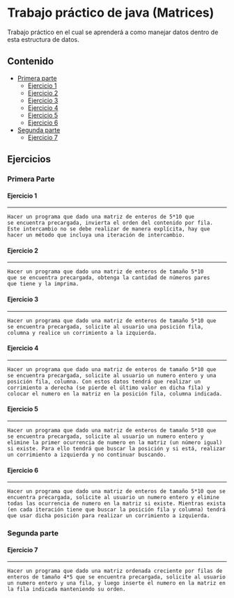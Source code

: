 # Trabajo práctico de java (Matrices)

Trabajo práctico en el cual se aprenderá a como manejar datos dentro de esta estructura de datos.

## Contenido
* [Primera parte](#primera-parte)
    * [Ejercicio 1](#ejercicio-1)
    * [Ejercicio 2](#ejercicio-2)
    * [Ejercicio 3](#ejercicio-3)
    * [Ejercicio 4](#ejercicio-4)
    * [Ejercicio 5](#ejercicio-5)
    * [Ejercicio 6](#ejercicio-6)
* [Segunda parte](#segunda-parte)
    * [Ejercicio 7](#ejercicio-7)
    

## Ejercicios
### Primera Parte
#### Ejercicio 1
*** 
    Hacer un programa que dado una matriz de enteros de 5*10 que 
    se encuentra precargada, invierta el orden del contenido por fila. 
    Este intercambio no se debe realizar de manera explícita, hay que 
    hacer un método que incluya una iteración de intercambio.
#### Ejercicio 2
*** 
    Hacer un programa que dado una matriz de enteros de tamaño 5*10 
    que se encuentra precargada, obtenga la cantidad de números pares
    que tiene y la imprima.
#### Ejercicio 3
*** 
    Hacer un programa que dado una matriz de enteros de tamaño 5*10 que
    se encuentra precargada, solicite al usuario una posición fila, 
    columna y realice un corrimiento a la izquierda.
#### Ejercicio 4
*** 
    Hacer un programa que dado una matriz de enteros de tamaño 5*10 que 
    se encuentra precargada, solicite al usuario un numero entero y una 
    posición fila, columna. Con estos datos tendrá que realizar un 
    corrimiento a derecha (se pierde el último valor en dicha fila) y 
    colocar el numero en la matriz en la posición fila, columna indicada.
#### Ejercicio 5
*** 
    Hacer un programa que dado una matriz de enteros de tamaño 5*10 que 
    se encuentra precargada, solicite al usuario un numero entero y 
    elimine la primer ocurrencia de numero en la matriz (un número igual) 
    si existe. Para ello tendrá que buscar la posición y si está, realizar 
    un corrimiento a izquierda y no continuar buscando.
#### Ejercicio 6
*** 
    Hacer un programa que dado una matriz de enteros de tamaño 5*10 que se 
    encuentra precargada, solicite al usuario un numero entero y elimine 
    todas las ocurrencia de numero en la matriz si existe. Mientras exista 
    (en cada iteración tiene que buscar la posición fila y columna) tendrá 
    que usar dicha posición para realizar un corrimiento a izquierda.
### Segunda parte
#### Ejercicio 7
*** 
    Hacer un programa que dado una matriz ordenada creciente por filas de
    enteros de tamaño 4*5 que se encuentra precargada, solicite al usuario 
    un numero entero y una fila, y luego inserte el numero en la matriz en 
    la fila indicada manteniendo su orden.
